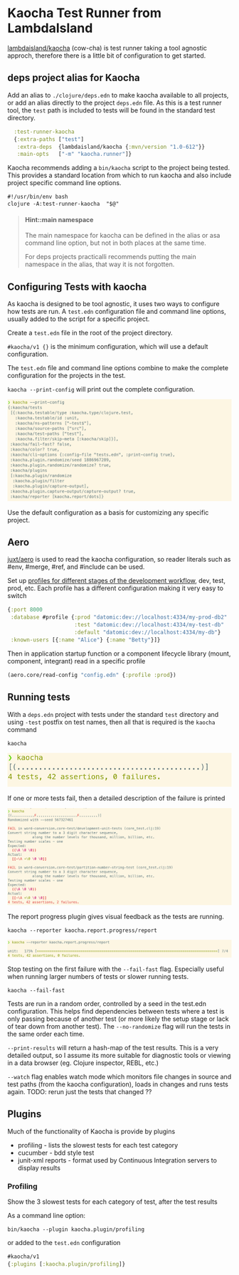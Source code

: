 # Kaocha Test Runner from LambdaIsland
[lambdaisland/kaocha](https://github.com/lambdaisland/kaocha) (cow-cha) is test runner taking a tool agnostic approch, therefore there is a little bit of configuration to get started.


## deps project alias for Kaocha
Add an alias to `./clojure/deps.edn` to make kaocha available to all projects, or add an alias directly to the project `deps.edn` file.  As this is a test runner tool, the `test` path is included to tests will be found in the standard test directory.


```clojure
  :test-runner-kaocha
  {:extra-paths ["test"]
   :extra-deps  {lambdaisland/kaocha {:mvn/version "1.0-612"}}
   :main-opts   ["-m" "kaocha.runner"]}
```

Kaocha recommends adding a `bin/kaocha` script to the project being tested.  This provides a standard location from which to run kaocha and also include project specific command line options.

```shell
#!/usr/bin/env bash
clojure -A:test-runner-kaocha  "$@"
```

> #### Hint::main namespace
> The main namespace for kaocha can be defined in the alias or asa command line option, but not in both places at the same time.
>
> For deps projects practicalli recommends putting the main namespace in the alias, that way it is not forgotten.


## Configuring Tests with kaocha
As kaocha is designed to be tool agnostic, it uses two ways to configure how tests are run.  A `test.edn` configuration file and command line options, usually added to the script for a specific project.

Create a `test.edn` file in the root of the project directory.

`#kaocha/v1 {}` is the minimum configuration, which will use a default configuration.

The `test.edn` file and command line options combine to make the complete configuration for the projects in the test.

`kaocha --print-config` will print out the complete configuration.

![Clojure Unit Test - kaocha print configuration](/images/clojure-unit-test-kaocha-config-print.png)

Use the default configuration as a basis for customizing any specific project.

## Aero
[juxt/aero](https://github.com/juxt/aero) is used to read the kaocha configuration, so reader literals such as #env, #merge, #ref, and #include can be used.

Set up [profiles for different stages of the development workflow](https://juxt.pro/blog/aero.html), dev, test, prod, etc.  Each profile has a different configuration making it very easy to switch

```clojure
{:port 8000
 :database #profile {:prod "datomic:dev://localhost:4334/my-prod-db2"
                     :test "datomic:dev://localhost:4334/my-test-db"
                     :default "datomic:dev://localhost:4334/my-db"}
 :known-users [{:name "Alice"} {:name "Betty"}]}
```

Then in application startup function or a component lifecycle library (mount, component, integrant) read in a specific profile

```clojure
(aero.core/read-config "config.edn" {:profile :prod})
```


## Running tests
With a `deps.edn` project with tests under the standard `test` directory and using `-test` postfix on test names, then all that is required is the `kaocha` command

```shell
kaocha
```

![Clojure Unit Test - kaocha test runner results](/images/clojure-unit-test-kaocha-run-results.png)


If one or more tests fail, then a detailed description of the failure is printed

![Clojure Unit Test - kaocha test failure example](/images/clojure-unit-test-kaocha-fail-example.png)

The report progress plugin gives visual feedback as the tests are running.

```shell
kaocha --reporter kaocha.report.progress/report
```

![Clojure Unit Test - kaocha test runner plugin report progress](/images/clojure-unit-test-kaocha-plugin-report-progress-results.png)

Stop testing on the first failure with the `--fail-fast` flag.  Especially useful when running larger numbers of tests or slower running tests.

```shell
kaocha --fail-fast
```

Tests are run in a random order, controlled by a seed in the test.edn configuration.  This helps find dependencies between tests where a test is only passing because of another test (or more likely the setup stage or lack of tear down from another test).  The `--no-randomize` flag will run the tests in the same order each time.

`--print-results` will return a hash-map of the test results.  This is a very detailed output, so I assume its more suitable for diagnostic tools or viewing in a data browser (eg. Clojure inspector, REBL, etc.)


`--watch` flag enables watch mode which monitors file changes in source and test paths (from the kaocha configuration), loads in changes and runs tests again.  TODO: rerun just the tests that changed ??

## Plugins
Much of the functionality of Kaocha is provide by plugins

* profiling - lists the slowest tests for each test category
* cucumber - bdd style test
* junit-xml reports - format used by Continuous Integration servers to display results


### Profiling
Show the 3 slowest tests for each category of test, after the test results

As a command line option:
```shell
bin/kaocha --plugin kaocha.plugin/profiling
```
or added to the `test.edn` configuration
```clojure
#kaocha/v1
{:plugins [:kaocha.plugin/profiling]}
```
